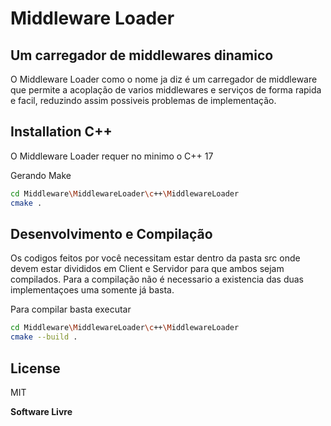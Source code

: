 # Middleware Loader
## Um carregador de middlewares dinamico

O Middleware Loader como o nome ja diz é um carregador de middleware que permite a acoplação de varios middlewares e serviços de forma rapida e facil, reduzindo assim possiveis problemas de implementação.

## Installation C++
O Middleware Loader requer no minimo o C++ 17

Gerando Make 
```sh
cd Middleware\MiddlewareLoader\c++\MiddlewareLoader
cmake .
```

## Desenvolvimento e Compilação

Os codigos feitos por você necessitam estar dentro da pasta src onde devem estar divididos em Client e Servidor para que ambos sejam compilados.
Para a compilação não é necessario a existencia das duas implementaçoes uma somente já basta.

Para compilar basta executar
```sh
cd Middleware\MiddlewareLoader\c++\MiddlewareLoader
cmake --build .
```

## License

MIT

**Software Livre**
